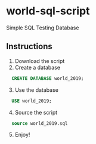 # world-sql-script
Simple SQL Testing Database

## Instructions

1. Download the script
2. Create a database
```sql
  CREATE DATABASE world_2019;
```
3. Use the database
```sql
  USE world_2019;
```
4. Source the script
```sql
  source world_2019.sql
```
5. Enjoy!
